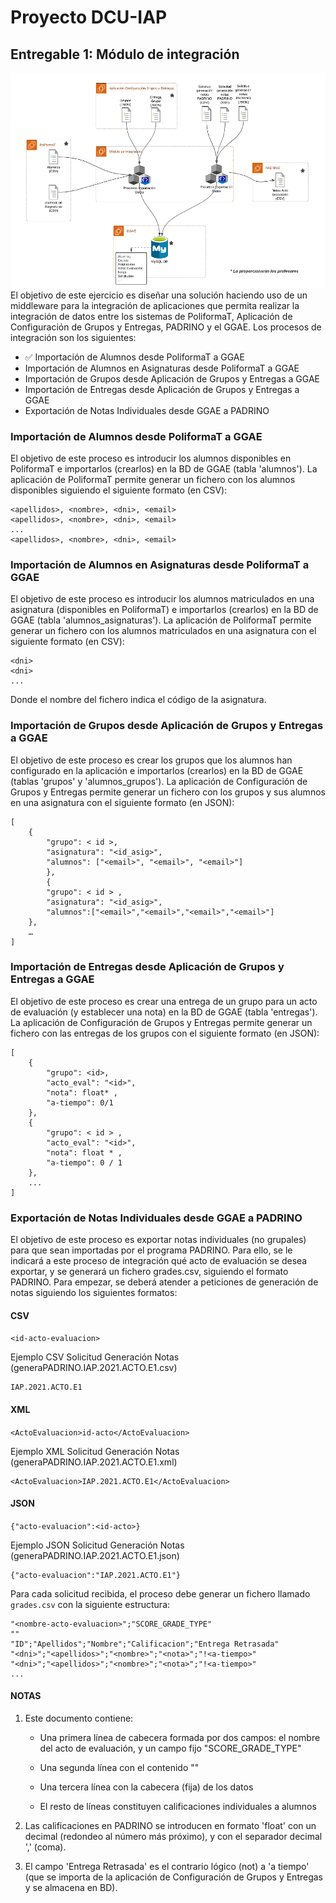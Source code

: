 # Proyecto DCU-IAP

## Entregable 1: Módulo de integración
![Esquema del módulo de integración](https://github.com/ChicoDeLosGatos/proyecto-iap/blob/main/Documentacion/esquema.PNG)
El objetivo de este ejercicio es diseñar una solución haciendo uso de un
middleware para la integración de aplicaciones que permita realizar la
integración de datos entre los sistemas de PoliformaT, Aplicación de Configuración
de Grupos y Entregas, PADRINO y el GGAE. Los procesos de integración son los
siguientes:
- ✅ Importación de Alumnos desde PoliformaT a GGAE 
- Importación de Alumnos en Asignaturas desde PoliformaT a GGAE
- Importación de Grupos desde Aplicación de Grupos y Entregas a GGAE
- Importación de Entregas desde Aplicación de Grupos y Entregas a GGAE
- Exportación de Notas Individuales desde GGAE a PADRINO
### Importación de Alumnos desde PoliformaT a GGAE
El objetivo de este proceso es introducir los alumnos disponibles en PoliformaT e importarlos (crearlos) en la BD de GGAE (tabla 'alumnos').
La aplicación de PoliformaT permite generar un fichero con los alumnos disponibles siguiendo el siguiente formato (en CSV):
```
<apellidos>, <nombre>, <dni>, <email>
<apellidos>, <nombre>, <dni>, <email>
...
<apellidos>, <nombre>, <dni>, <email>
```
### Importación de Alumnos en Asignaturas desde PoliformaT a GGAE
El objetivo de este proceso es introducir los alumnos matriculados en una asignatura (disponibles en PoliformaT) e importarlos (crearlos) en la BD de GGAE (tabla 'alumnos_asignaturas').
La aplicación de PoliformaT permite generar un fichero con los alumnos matriculados en una asignatura con el siguiente formato (en CSV):
```
<dni>
<dni>
...
```
Donde el nombre del fichero indica el código de la asignatura.
### Importación de Grupos desde Aplicación de Grupos y Entregas a GGAE
El objetivo de este proceso es crear los grupos que los alumnos han configurado en la aplicación e importarlos (crearlos) en la BD de GGAE (tablas 'grupos' y 'alumnos_grupos').
La aplicación de Configuración de Grupos y Entregas permite generar un fichero con los grupos y sus alumnos en una asignatura con el siguiente formato (en JSON):
```
[
	{
		"grupo": < id >,
		"asignatura": "<id_asig>",
		"alumnos": ["<email>", "<email>", "<email>"]
		},
		{
		"grupo": < id > ,
		"asignatura": "<id_asig>",
		"alumnos":["<email>","<email>","<email>","<email>"]
	},
	…
]
```
### Importación de Entregas desde Aplicación de Grupos y Entregas a GGAE
El objetivo de este proceso es crear una entrega de un grupo para un acto de evaluación (y establecer una nota) en la BD de GGAE (tabla 'entregas').
La aplicación de Configuración de Grupos y Entregas permite generar un fichero con las entregas de los grupos con el siguiente formato (en JSON):
```
[
	{
		"grupo": <id>,
		"acto_eval": "<id>",
		"nota": float* ,
		"a-tiempo": 0/1
	},
	{
		"grupo": < id > ,
		"acto_eval": "<id>",
		"nota": float * ,
		"a-tiempo": 0 / 1
	},
	...
]
```
### Exportación de Notas Individuales desde GGAE a PADRINO
El objetivo de este proceso es exportar notas individuales (no grupales) para que sean importadas por el programa PADRINO. Para ello, se le indicará a este proceso de integración qué acto de evaluación se desea exportar, y se generará un fichero grades.csv, siguiendo el formato PADRINO.
Para empezar, se deberá atender a peticiones de generación de notas siguiendo los siguientes formatos:
#### CSV
`<id-acto-evaluacion>`

Ejemplo CSV Solicitud Generación Notas (generaPADRINO.IAP.2021.ACTO.E1.csv)
```
IAP.2021.ACTO.E1
```
#### XML
`<ActoEvaluacion>id-acto</ActoEvaluacion>`

Ejemplo XML Solicitud Generación Notas (generaPADRINO.IAP.2021.ACTO.E1.xml)
```
<ActoEvaluacion>IAP.2021.ACTO.E1</ActoEvaluacion>
```
#### JSON
`{"acto-evaluacion":<id-acto>}`

Ejemplo JSON Solicitud Generación Notas (generaPADRINO.IAP.2021.ACTO.E1.json)
```
{"acto-evaluacion":"IAP.2021.ACTO.E1"}
```
Para cada solicitud recibida, el proceso debe generar un fichero llamado `grades.csv` con la siguiente estructura:
```
"<nombre-acto-evaluacion>";"SCORE_GRADE_TYPE"
""
"ID";"Apellidos";"Nombre";"Calificacion";"Entrega Retrasada"
"<dni>";"<apellidos>";"<nombre>";"<nota>";"!<a-tiempo>"
"<dni>";"<apellidos>";"<nombre>";"<nota>";"!<a-tiempo>"
...
```

#### NOTAS
1. Este documento contiene:

	* Una primera línea de cabecera formada por dos campos: el nombre del acto de evaluación, y un campo fijo "SCORE_GRADE_TYPE"

	* Una segunda línea con el contenido ""

	* Una tercera línea con la cabecera (fija) de los datos

	* El resto de líneas constituyen calificaciones individuales a alumnos

2. Las calificaciones en PADRINO se introducen en formato 'float' con un decimal (redondeo al número más próximo), y con el separador decimal ',' (coma).

3. El campo 'Entrega Retrasada' es el contrario lógico (not) a 'a tiempo' (que se importa de la aplicación de Configuración de Grupos y Entregas y se almacena en BD).